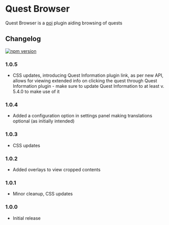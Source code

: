 # Quest Browser

Quest Browser is a [poi](https://github.com/poooi/poi) plugin aiding browsing of quests

## Changelog

[![npm version](https://badge.fury.io/js/poi-plugin-quest-browser.svg)](https://badge.fury.io/js/poi-plugin-quest-browser)

### 1.0.5

- CSS updates, introducing Quest Information plugin link, as per new API, allows for viewing extended info on clicking the quest through Quest Information plugin - make sure to update Quest Information to at least v. 5.4.0 to make use of it

### 1.0.4

- Added a configuration option in settings panel making translations optional (as initially intended)

### 1.0.3

- CSS updates

### 1.0.2

- Added overlays to view cropped contents

### 1.0.1

- Minor cleanup, CSS updates

### 1.0.0

- Initial release